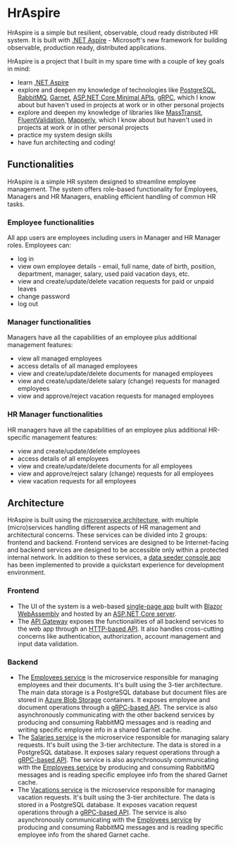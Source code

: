 ﻿# HrAspire

HrAspire is a simple but resilient, observable, cloud ready distributed HR system. It is built with [.NET Aspire](https://learn.microsoft.com/en-us/dotnet/aspire/) - Microsoft's new framework for building observable, production ready, distributed applications.

HrAspire is a project that I built in my spare time with a couple of key goals in mind:
- learn [.NET Aspire](https://learn.microsoft.com/en-us/dotnet/aspire/)
- explore and deepen my knowledge of technologies like [PostgreSQL](https://www.postgresql.org/), [RabbitMQ](https://www.rabbitmq.com/), [Garnet](https://microsoft.github.io/garnet/docs), [ASP.NET Core Minimal APIs](https://learn.microsoft.com/en-us/aspnet/core/fundamentals/minimal-apis/overview), [gRPC](https://grpc.io/), which I know about but haven't used in projects at work or in other personal projects
- explore and deepen my knowledge of libraries like [MassTransit](https://masstransit.io/), [FluentValidation](https://docs.fluentvalidation.net/), [Mapperly](https://mapperly.riok.app/), which I know about but haven't used in projects at work or in other personal projects
- practice my system design skills
- have fun architecting and coding!

## Functionalities
HrAspire is a simple HR system designed to streamline employee management. The system offers role-based functionality for Employees, Managers and HR Managers, enabling efficient handling of common HR tasks. 

### Employee functionalities
All app users are employees including users in Manager and HR Manager roles. Employees can:
- log in
- view own employee details - email, full name, date of birth, position, department, manager, salary, used paid vacation days, etc.
- view and create/update/delete vacation requests for paid or unpaid leaves
- change password
- log out

### Manager functionalities
Managers have all the capabilities of an employee plus additional management features:
- view all managed employees
- access details of all managed employees
- view and create/update/delete documents for managed employees
- view and create/update/delete salary (change) requests for managed employees
- view and approve/reject vacation requests for managed employees

### HR Manager functionalities
HR managers have all the capabilities of an employee plus additional HR-specific management features:
- view and create/update/delete employees
- access details of all employees
- view and create/update/delete documents for all employees
- view and approve/reject salary (change) requests for all employees
- view vacation requests for all employees

## Architecture
HrAspire is built using the [microservice architecture](https://en.wikipedia.org/wiki/Microservices), with multiple (micro)services handling different aspects of HR management and architectural concerns. These services can be divided into 2 groups: frontend and backend. Frontend services are designed to be Internet-facing and backend services are designed to be accessible only within a protected internal network. In addition to these services, a [data seeder console app](/HrAspire.DataSeeder) has been implemented to provide a quickstart experience for development environment.

### Frontend
- The UI of the system is a web-based [single-page app](/HrAspire.Web.Client) built with [Blazor WebAssembly](https://dotnet.microsoft.com/en-us/apps/aspnet/web-apps/blazor) and hosted by an [ASP.NET Core server](/HrAspire.Web).
- The [API Gateway](/HrAspire.Web.ApiGateway) exposes the functionalities of all backend services to the web app through an [HTTP-based API](/HrAspire.Web.ApiGateway/Endpoints). It also handles cross-cutting concerns like authentication, authorization, account management and input data validation.

### Backend
- The [Employees service](/Employees) is the microservice responsible for managing employees and their documents. It's built using the 3-tier architecture. The main data storage is a PostgreSQL database but document files are stored in [Azure Blob Storage](https://azure.microsoft.com/en-us/products/storage/blobs) containers. It exposes employee and document operations through a [gRPC-based API](/Employees/HrAspire.Employees.Web/Services). The service is also asynchronously communicating with the other backend services by producing and consuming RabbitMQ messages and is reading and writing specific employee info in a shared Garnet cache.
- The [Salaries service](/Salaries) is the microservice responsible for managing salary requests. It's built using the 3-tier architecture. The data is stored in a PostgreSQL database. It exposes salary request operations through a [gRPC-based API](/Salaries/HrAspire.Salaries.Web/Services). The service is also asynchronously communicating with the [Employees service](/Employees) by producing and consuming RabbitMQ messages and is reading specific employee info from the shared Garnet cache.
- The [Vacations service](/Vacations) is the microservice responsible for managing vacation requests. It's built using the 3-tier architecture. The data is stored in a PostgreSQL database. It exposes vacation request operations through a [gRPC-based API](/Vacations/HrAspire.Vacations.Web/Services). The service is also asynchronously communicating with the [Employees service](/Employees) by producing and consuming RabbitMQ messages and is reading specific employee info from the shared Garnet cache.
